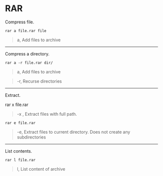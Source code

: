# RAR

Compress file.

    rar a file.rar file

>a, Add files to archive

----
Compress a directory.

    rar a -r file.rar dir/

>a, Add files to archive

>-r, Recurse directories

----
Extract.

   rar x file.rar

>-x , Extract files with full path.

    rar e file.rar

>-e, Extract files to current directory. Does not create any subdirectories

----
List contents.

    rar l file.rar

>l, List  content  of  archive

